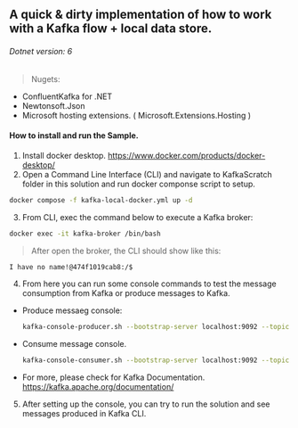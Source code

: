 ﻿## A quick & dirty implementation of how to work with a Kafka flow + local data store.

###### Dotnet version: 6
> Nugets:
- ConfluentKafka for .NET
- Newtonsoft.Json
- Microsoft hosting extensions. ( Microsoft.Extensions.Hosting )

#### How to install and run the Sample.

1. Install docker desktop. https://www.docker.com/products/docker-desktop/
2. Open a Command Line Interface (CLI) and navigate to KafkaScratch folder in this solution and run docker componse script to setup.
```sh
docker compose -f kafka-local-docker.yml up -d
```
3. From CLI, exec the command below to execute a Kafka broker:
```sh
docker exec -it kafka-broker /bin/bash
```
> After open the broker, the CLI should show like this: 
```sh
I have no name!@474f1019cab8:/$
```

4. From here you can run some console commands to test the message consumption from Kafka or produce messages to Kafka.
- Produce messaeg console:
    ```sh
    kafka-console-producer.sh --bootstrap-server localhost:9092 --topic first_topic --property "parse.key=true" --property "key.separator=:"
    ```

- Consume message console.
    ```sh
    kafka-console-consumer.sh --bootstrap-server localhost:9092 --topic first_topic --from-beginning
    ```
- For more, please check for Kafka Documentation. https://kafka.apache.org/documentation/

5. After setting up the console, you can try to run the solution and see messages produced in Kafka CLI.
